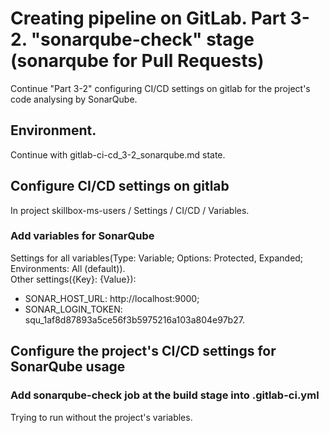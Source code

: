 # Creating pipeline on GitLab. Part 3-2. "sonarqube-check" stage (sonarqube for Pull Requests)
Continue "Part 3-2" configuring CI/CD settings on gitlab for the project's code analysing by SonarQube.           


## Environment.
Continue with gitlab-ci-cd_3-2_sonarqube.md state.

## Configure CI/CD settings on gitlab
In project skillbox-ms-users / Settings / CI/CD / Variables.
### Add variables for SonarQube
Settings for all variables(Type: Variable; Options: Protected, Expanded; Environments: All (default)).           
Other settings({Key}: {Value}):         
- SONAR_HOST_URL: http://localhost:9000;
- SONAR_LOGIN_TOKEN: squ_1af8d87893a5ce56f3b5975216a103a804e97b27.

## Configure the project's CI/CD settings for SonarQube usage
### Add sonarqube-check job at the build stage into .gitlab-ci.yml
Trying to run without the project's variables.
